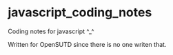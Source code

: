 # javascript_coding_notes
Coding notes for javascript ^_^

Written for OpenSUTD since there is no one writen that.